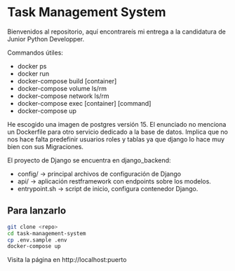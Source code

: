 # Task Management System
Bienvenidos al repositorio, aquí encontrareís mi entrega a la candidatura de Junior Python Developper.

Commandos útiles:
- docker ps
- docker run
- docker-compose build [container]
- docker-compose volume ls/rm
- docker-compose network ls/rm
- docker-compose exec [container] [command]
- docker-compose up

He escogido una imagen de postgres versión 15. El enunciado no menciona un Dockerfile para otro servicio dedicado a la base de datos. Implica que no nos hace falta predefinir usuarios roles y tablas ya que django lo hace muy bien con sus Migraciones.

El proyecto de Django se encuentra en django_backend:
- config/ -> principal archivos de configuración de Django
- api/ -> aplicación restframework con endpoints sobre los modelos.
- entrypoint.sh -> script de inicio, configura contenedor Django.

## Para lanzarlo
```bash
git clone <repo>
cd task-management-system
cp .env.sample .env
docker-compose up
```
Visita la página en http://localhost:puerto
